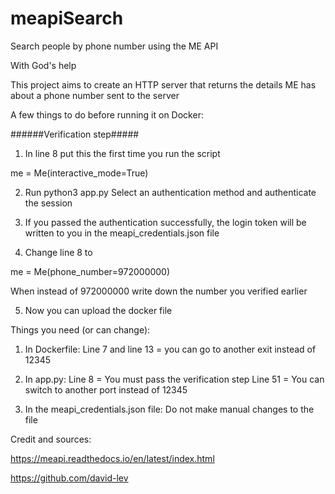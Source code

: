 # meapiSearch
Search people by phone number using the ME API

With God's help

This project aims to create an HTTP server that returns the details ME has about a phone number sent to the server

A few things to do before running it on Docker:

######Verification step##### 

1) In line 8 put this the first time you run the script 

me = Me(interactive_mode=True)

2) Run python3 app.py
Select an authentication method and authenticate the session

3) If you passed the authentication successfully, the login token will be written to you in the meapi_credentials.json file

4) Change line 8 to

me = Me(phone_number=972000000)

When instead of 972000000 write down the number you verified earlier

5) Now you can upload the docker file


Things you need (or can change):

1) In Dockerfile:
Line 7 and line 13 = you can go to another exit instead of 12345

2) In app.py:
Line 8 = You must pass the verification step
Line 51 = You can switch to another port instead of 12345

3) In the meapi_credentials.json file:
Do not make manual changes to the file


Credit and sources:

https://meapi.readthedocs.io/en/latest/index.html

https://github.com/david-lev